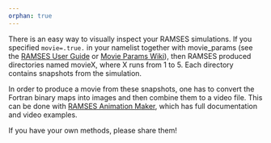 ```yaml
---
orphan: true
---
```


There is an easy way to visually inspect your RAMSES simulations. If you specified `movie=.true.` in your namelist together with movie_params (see the [RAMSES User Guide](./ramses_ug.pdf) or [Movie Params Wiki](./Movies)), then RAMSES produced directories named movieX, where X runs from 1 to 5. Each directory contains snapshots from the simulation.

In order to produce a movie from these snapshots, one has to convert the Fortran binary maps into images and then combine them to a video file. This can be done with [RAMSES Animation Maker](https://bitbucket.org/biernacki/ram), which has full documentation and video examples.

If you have your own methods, please share them!
